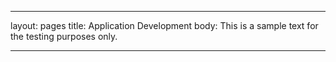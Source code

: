 ------------------------------------
layout: pages
title: Application Development
body:
This is a sample text for the testing purposes only.

------------------------------------
